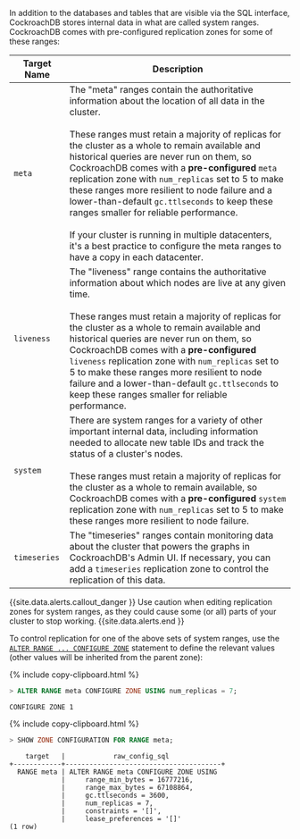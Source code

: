 In addition to the databases and tables that are visible via the SQL interface, CockroachDB stores internal data in what are called system ranges. CockroachDB comes with pre-configured replication zones for some of these ranges:

Target Name | Description
----------|-----------------------------
`meta` | The "meta" ranges contain the authoritative information about the location of all data in the cluster.<br><br>These ranges must retain a majority of replicas for the cluster as a whole to remain available and historical queries are never run on them, so CockroachDB comes with a **pre-configured** `meta` replication zone with `num_replicas` set to 5 to make these ranges more resilient to node failure and a lower-than-default `gc.ttlseconds` to keep these ranges smaller for reliable performance.<br><br>If your cluster is running in multiple datacenters, it's a best practice to configure the meta ranges to have a copy in each datacenter.
`liveness` | The "liveness" range contains the authoritative information about which nodes are live at any given time.<br><br>These ranges must retain a majority of replicas for the cluster as a whole to remain available and historical queries are never run on them, so CockroachDB comes with a **pre-configured** `liveness` replication zone with `num_replicas` set to 5 to make these ranges more resilient to node failure and a lower-than-default `gc.ttlseconds` to keep these ranges smaller for reliable performance.
`system` | There are system ranges for a variety of other important internal data, including information needed to allocate new table IDs and track the status of a cluster's nodes.<br><br>These ranges must retain a majority of replicas for the cluster as a whole to remain available, so CockroachDB comes with a **pre-configured** `system` replication zone with `num_replicas` set to 5 to make these ranges more resilient to node failure.
`timeseries` | The "timeseries" ranges contain monitoring data about the cluster that powers the graphs in CockroachDB's Admin UI. If necessary, you can add a `timeseries` replication zone to control the replication of this data.

{{site.data.alerts.callout_danger }}
Use caution when editing replication zones for system ranges, as they could cause some (or all) parts of your cluster to stop working.
{{site.data.alerts.end }}

To control replication for one of the above sets of system ranges, use the [`ALTER RANGE ... CONFIGURE ZONE`](configure-zone.html) statement to define the relevant values (other values will be inherited from the parent zone):

{% include copy-clipboard.html %}
~~~ sql
> ALTER RANGE meta CONFIGURE ZONE USING num_replicas = 7;
~~~

~~~
CONFIGURE ZONE 1
~~~

{% include copy-clipboard.html %}
~~~ sql
> SHOW ZONE CONFIGURATION FOR RANGE meta;
~~~

~~~
    target   |            raw_config_sql
+------------+---------------------------------------+
  RANGE meta | ALTER RANGE meta CONFIGURE ZONE USING
             |     range_min_bytes = 16777216,
             |     range_max_bytes = 67108864,
             |     gc.ttlseconds = 3600,
             |     num_replicas = 7,
             |     constraints = '[]',
             |     lease_preferences = '[]'
(1 row)
~~~
